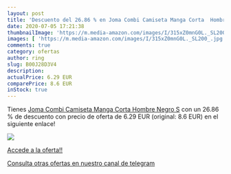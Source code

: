 ```yaml
---
layout: post
title: 'Descuento del 26.86 % en Joma Combi Camiseta Manga Corta  Hombre '
date: 2020-07-05 17:21:38
thumbnailImage: 'https://m.media-amazon.com/images/I/315xZ0mnG0L._SL200_.jpg'
images: [ 'https://m.media-amazon.com/images/I/315xZ0mnG0L._SL200_.jpg' ]
comments: true
category: ofertas
author: ring
slug: B00J28D3V4
description:
actualPrice: 6.29 EUR
comparePrice: 8.6 EUR
inStock: true
---
```


Tienes [Joma Combi Camiseta Manga Corta  Hombre  Negro  S](https://www.amazon.com/dp/B00J28D3V4/?tag=redken08-20) con un 26.86 % de descuento con precio de oferta de 6.29 EUR (original: 8.6 EUR) en el siguiente enlace!

[![](https://m.media-amazon.com/images/I/315xZ0mnG0L._SL200_.jpg)](https://www.amazon.com/dp/B00J28D3V4/?tag=redken08-20)

[Accede a la oferta!!](https://www.amazon.com/dp/B00J28D3V4/?tag=redken08-20)

[Consulta otras ofertas en nuestro canal de telegram](https://t.me/s/ofertas25)
